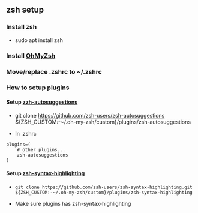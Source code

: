 ## zsh setup

### Install zsh

* sudo apt install zsh


### Install [OhMyZsh](https://ohmyz.sh/) 

### Move/replace .zshrc to ~/.zshrc
### How to setup plugins
#### Setup [zzh-autosuggestions](https://github.com/zsh-users/zsh-autosuggestions) 

* git clone https://github.com/zsh-users/zsh-autosuggestions ${ZSH_CUSTOM:-~/.oh-my-zsh/custom}/plugins/zsh-autosuggestions

* In .zshrc
```
plugins=( 
    # other plugins...
    zsh-autosuggestions
) 
```

#### Setup [zsh-syntax-highlighting](https://github.com/zsh-users/zsh-syntax-highlighting) 
* `git clone https://github.com/zsh-users/zsh-syntax-highlighting.git ${ZSH_CUSTOM:-~/.oh-my-zsh/custom}/plugins/zsh-syntax-highlighting`

* Make sure plugins has zsh-syntax-highlighting